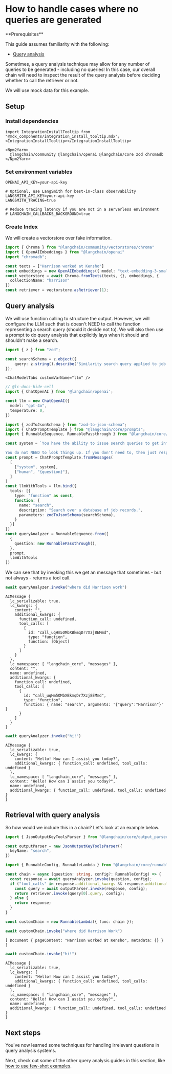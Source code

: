 # How to handle cases where no queries are generated

<Info>
**Prerequisites**


This guide assumes familiarity with the following:

- [Query analysis](/oss/tutorials/rag#query-analysis)

</Info>

Sometimes, a query analysis technique may allow for any number of queries to be generated - including no queries! In this case, our overall chain will need to inspect the result of the query analysis before deciding whether to call the retriever or not.

We will use mock data for this example.

## Setup

### Install dependencies

```{=mdx}
import IntegrationInstallTooltip from "@mdx_components/integration_install_tooltip.mdx";
<IntegrationInstallTooltip></IntegrationInstallTooltip>

<Npm2Yarn>
  @langchain/community @langchain/openai @langchain/core zod chromadb
</Npm2Yarn>
```
### Set environment variables

```
OPENAI_API_KEY=your-api-key

# Optional, use LangSmith for best-in-class observability
LANGSMITH_API_KEY=your-api-key
LANGSMITH_TRACING=true

# Reduce tracing latency if you are not in a serverless environment
# LANGCHAIN_CALLBACKS_BACKGROUND=true
```
### Create Index

We will create a vectorstore over fake information.


```typescript
import { Chroma } from "@langchain/community/vectorstores/chroma"
import { OpenAIEmbeddings } from "@langchain/openai"
import "chromadb";

const texts = ["Harrison worked at Kensho"]
const embeddings = new OpenAIEmbeddings({ model: "text-embedding-3-small" })
const vectorstore = await Chroma.fromTexts(texts, {}, embeddings, {
  collectionName: "harrison"
})
const retriever = vectorstore.asRetriever(1);
```
## Query analysis

We will use function calling to structure the output. However, we will configure the LLM such that is doesn't NEED to call the function representing a search query (should it decide not to). We will also then use a prompt to do query analysis that explicitly lays when it should and shouldn't make a search.


```typescript
import { z } from "zod";

const searchSchema = z.object({
    query: z.string().describe("Similarity search query applied to job record."),
});
```
```{=mdx}
<ChatModelTabs customVarName="llm" />
```


```typescript
// @lc-docs-hide-cell
import { ChatOpenAI } from '@langchain/openai';

const llm = new ChatOpenAI({
  model: "gpt-4o",
  temperature: 0,
})
```


```typescript
import { zodToJsonSchema } from "zod-to-json-schema";
import { ChatPromptTemplate } from "@langchain/core/prompts";
import { RunnableSequence, RunnablePassthrough } from "@langchain/core/runnables";

const system = `You have the ability to issue search queries to get information to help answer user information.

You do not NEED to look things up. If you don't need to, then just respond normally.`;
const prompt = ChatPromptTemplate.fromMessages(
  [
    ["system", system],
    ["human", "{question}"],
  ]
)
const llmWithTools = llm.bind({
  tools: [{
    type: "function" as const,
    function: {
      name: "search",
      description: "Search over a database of job records.",
      parameters: zodToJsonSchema(searchSchema),
    }
  }]
})
const queryAnalyzer = RunnableSequence.from([
  {
    question: new RunnablePassthrough(),
  },
  prompt,
  llmWithTools
])
```

We can see that by invoking this we get an message that sometimes - but not always - returns a tool call.


```typescript
await queryAnalyzer.invoke("where did Harrison work")
```



```output
AIMessage {
  lc_serializable: true,
  lc_kwargs: {
    content: "",
    additional_kwargs: {
      function_call: undefined,
      tool_calls: [
        {
          id: "call_uqHm5OMbXBkmqDr7Xzj8EMmd",
          type: "function",
          function: [Object]
        }
      ]
    }
  },
  lc_namespace: [ "langchain_core", "messages" ],
  content: "",
  name: undefined,
  additional_kwargs: {
    function_call: undefined,
    tool_calls: [
      {
        id: "call_uqHm5OMbXBkmqDr7Xzj8EMmd",
        type: "function",
        function: { name: "search", arguments: '{"query":"Harrison"}' }
      }
    ]
  }
}
```



```typescript
await queryAnalyzer.invoke("hi!")
```



```output
AIMessage {
  lc_serializable: true,
  lc_kwargs: {
    content: "Hello! How can I assist you today?",
    additional_kwargs: { function_call: undefined, tool_calls: undefined }
  },
  lc_namespace: [ "langchain_core", "messages" ],
  content: "Hello! How can I assist you today?",
  name: undefined,
  additional_kwargs: { function_call: undefined, tool_calls: undefined }
}
```


## Retrieval with query analysis

So how would we include this in a chain? Let's look at an example below.


```typescript
import { JsonOutputKeyToolsParser } from "@langchain/core/output_parsers/openai_tools";

const outputParser = new JsonOutputKeyToolsParser({
  keyName: "search",
})
```


```typescript
import { RunnableConfig, RunnableLambda } from "@langchain/core/runnables";

const chain = async (question: string, config?: RunnableConfig) => {
  const response = await queryAnalyzer.invoke(question, config);
  if ("tool_calls" in response.additional_kwargs && response.additional_kwargs.tool_calls !== undefined) {
    const query = await outputParser.invoke(response, config);
    return retriever.invoke(query[0].query, config);
  } else {
    return response;
  }
}

const customChain = new RunnableLambda({ func: chain });
```


```typescript
await customChain.invoke("where did Harrison Work")
```



```output
[ Document { pageContent: "Harrison worked at Kensho", metadata: {} } ]
```



```typescript
await customChain.invoke("hi!")
```



```output
AIMessage {
  lc_serializable: true,
  lc_kwargs: {
    content: "Hello! How can I assist you today?",
    additional_kwargs: { function_call: undefined, tool_calls: undefined }
  },
  lc_namespace: [ "langchain_core", "messages" ],
  content: "Hello! How can I assist you today?",
  name: undefined,
  additional_kwargs: { function_call: undefined, tool_calls: undefined }
}
```


## Next steps

You've now learned some techniques for handling irrelevant questions in query analysis systems.

Next, check out some of the other query analysis guides in this section, like [how to use few-shot examples](/oss/how-to/query_few_shot).
